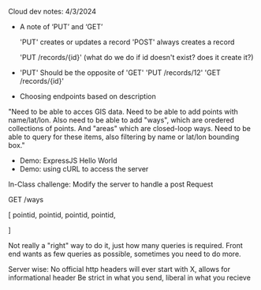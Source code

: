 Cloud dev notes:
4/3/2024



* A note of ‘PUT’ and ‘GET’

    'PUT' creates or updates a record
    'POST' always creates a record

    'PUT /records/{id}'
    (what do we do if id doesn't exist? does it create it?)

* 'PUT' Should be the opposite of 'GET'
    'PUT /records/12'
    'GET /records/{id}'

* Choosing endpoints based on description

"Need to be able to acces GIS data. Need to be able to add points with name/lat/lon.
Also need to be able to add "ways", which are oredered collections of points. 
And "areas" which are closed-loop ways. Need to be able to query for these items,
also filtering by name or lat/lon bounding box."

* Demo: ExpressJS Hello World
* Demo: using cURL to access the server

In-Class challenge: Modify the server to handle a post Request



GET /ways

[
    pointid,
    pointid,
    pointid,
    pointid,

]


Not really a "right" way to do it, just how many queries is required. Front end wants as few queries as possible, sometimes you need to do more.


Server wise:
No official http headers will ever start with X, allows for informational header
Be strict in what you send, liberal in what you recieve